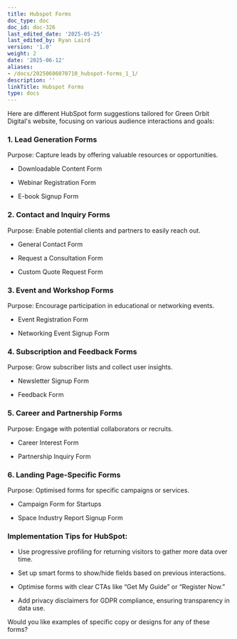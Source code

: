 ```yaml
---
title: Hubspot Forms
doc_type: doc
doc_id: doc-326
last_edited_date: '2025-05-25'
last_edited_by: Ryan Laird
version: '1.0'
weight: 2
date: '2025-06-12'
aliases:
- /docs/20250606070710_hubspot-forms_1_1/
description: ''
linkTitle: Hubspot Forms
type: docs
---
```


Here are different HubSpot form suggestions tailored for Green Orbit Digital's website, focusing on various audience interactions and goals:

<!-- Unsupported block type: divider -->

### 1. Lead Generation Forms

Purpose: Capture leads by offering valuable resources or opportunities.

- Downloadable Content Form

- Webinar Registration Form

- E-book Signup Form

<!-- Unsupported block type: divider -->

### 2. Contact and Inquiry Forms

Purpose: Enable potential clients and partners to easily reach out.

- General Contact Form

- Request a Consultation Form

- Custom Quote Request Form

<!-- Unsupported block type: divider -->

### 3. Event and Workshop Forms

Purpose: Encourage participation in educational or networking events.

- Event Registration Form

- Networking Event Signup Form

<!-- Unsupported block type: divider -->

### 4. Subscription and Feedback Forms

Purpose: Grow subscriber lists and collect user insights.

- Newsletter Signup Form

- Feedback Form

<!-- Unsupported block type: divider -->

### 5. Career and Partnership Forms

Purpose: Engage with potential collaborators or recruits.

- Career Interest Form

- Partnership Inquiry Form

<!-- Unsupported block type: divider -->

### 6. Landing Page-Specific Forms

Purpose: Optimised forms for specific campaigns or services.

- Campaign Form for Startups

- Space Industry Report Signup Form

<!-- Unsupported block type: divider -->

### Implementation Tips for HubSpot:

- Use progressive profiling for returning visitors to gather more data over time.

- Set up smart forms to show/hide fields based on previous interactions.

- Optimise forms with clear CTAs like “Get My Guide” or “Register Now.”

- Add privacy disclaimers for GDPR compliance, ensuring transparency in data use.

Would you like examples of specific copy or designs for any of these forms?
